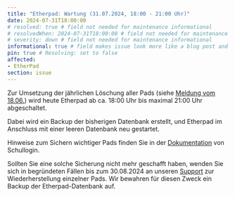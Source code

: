 ```yaml
---
title: "Etherpad: Wartung (31.07.2024, 18:00 - 21:00 Uhr)"
date: 2024-07-31T18:00:00
# resolved: true # field not needed for maintenance informational
# resolvedWhen: 2024-07-31T18:00:00 # field not needed for maintenance informational
# severity: down # field not needed for maintenance informational
informational: true # field makes issue look more like a blog post and removes any references to downtime length
pin: true # Resolving: set to false
affected:
- EtherPad
section: issue
---
```


Zur Umsetzung der jährlichen Löschung aller Pads (siehe [Meldung vom 18.06.](https://status.schullogin.de/issues/2024-08-01t0000--etherpad_aenderungen_zugangsbeschraenkung_und_jaehrliche_loeschung_01.08.2024/)) wird heute Etherpad ab ca. 18:00 Uhr bis maximal 21:00 Uhr abgeschaltet.

Dabei wird ein Backup der bisherigen Datenbank erstellt, und Etherpad im Anschluss mit einer leeren Datenbank neu gestartet. 

Hinweise zum Sichern wichtiger Pads finden Sie in der [Dokumentation](https://docs.schullogin.de/20-Werkzeuge/25-Etherpad/Index.html) von Schullogin.

Sollten Sie eine solche Sicherung nicht mehr geschafft haben, wenden Sie sich in begründeten Fällen bis zum 30.08.2024 an unseren [Support](https://docs.schullogin.de/10-Allgemein/11-Support/Index.html) zur Wiederherstellung einzelner Pads.  Wir bewahren für diesen Zweck ein Backup der Etherpad-Datenbank auf.
